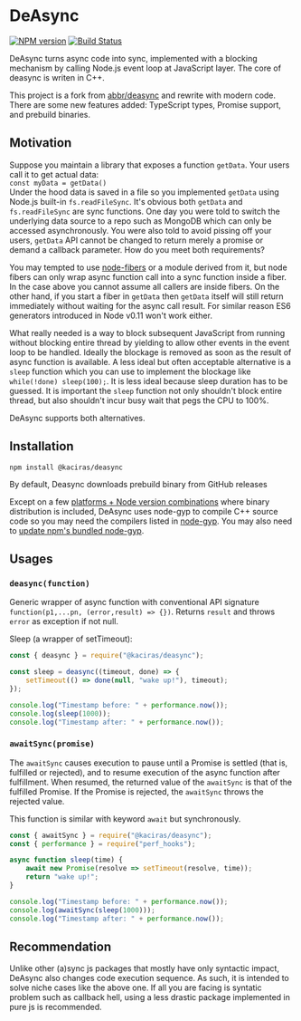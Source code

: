 # DeAsync

[![NPM version](http://img.shields.io/npm/v/deasync.svg)](https://www.npmjs.org/package/deasync)
[![Build Status](https://travis-ci.com/Kaciras/deasync.svg?branch=main)](https://travis-ci.com/Kaciras/deasync)

DeAsync turns async code into sync, implemented with a blocking mechanism by calling Node.js event loop at JavaScript layer. The core of deasync is writen in C++.

This project is a fork from [abbr/deasync](https://github.com/abbr/deasync) and rewrite with modern code. There are some new features added: TypeScript types, Promise support, and prebuild binaries.

## Motivation

Suppose you maintain a library that exposes a function `getData`. Your users call it to get actual data:   
`const myData = getData()`  
Under the hood data is saved in a file so you implemented `getData` using Node.js built-in `fs.readFileSync`. It's obvious both `getData` and `fs.readFileSync` are sync functions. One day you were told to switch the underlying data source to a repo such as MongoDB which can only be accessed asynchronously. You were also told to avoid pissing off your users, `getData` API cannot be changed to return merely a promise or demand a callback parameter. How do you meet both requirements?

You may tempted to use [node-fibers](https://github.com/laverdet/node-fibers) or a module derived from it, but node fibers can only wrap async function call into a sync function inside a fiber. In the case above you cannot assume all  callers are inside fibers. On the other hand, if you start a fiber in `getData` then `getData` itself will still return immediately without waiting for the async call result. For similar reason ES6 generators introduced in Node v0.11 won't work either. 

What really needed is a way to block subsequent JavaScript from running without blocking entire thread by yielding to allow other events in the event loop to be handled. Ideally the blockage is removed as soon as the result of async function is available. A less ideal but often acceptable alternative is a `sleep` function which you can use to implement the blockage like ```while(!done) sleep(100);```. It is less ideal because sleep duration has to be guessed. It is important the `sleep` function not only shouldn't block entire thread, but also shouldn't incur busy wait that pegs the CPU to 100%. 

DeAsync supports both alternatives.

## Installation

```npm install @kaciras/deasync```

By default, Deasync downloads prebuild binary from GitHub releases

Except on a few [platforms + Node version combinations](https://github.com/abbr/deasync-bin) where binary distribution is included, DeAsync uses node-gyp to compile C++ source code so you may need the compilers listed in [node-gyp](https://github.com/TooTallNate/node-gyp). You may also need to [update npm's bundled node-gyp](https://github.com/TooTallNate/node-gyp/wiki/Updating-npm's-bundled-node-gyp).

## Usages

### `deasync(function)`

Generic wrapper of async function with conventional API signature `function(p1,...pn, (error,result) => {})`. Returns `result` and throws `error` as exception if not null.

Sleep (a wrapper of setTimeout):

```javascript
const { deasync } = require("@kaciras/deasync");

const sleep = deasync((timeout, done) => {
	setTimeout(() => done(null, "wake up!"), timeout);
});

console.log("Timestamp before: " + performance.now());
console.log(sleep(1000));
console.log("Timestamp after: " + performance.now());
```

### `awaitSync(promise)`

The `awaitSync` causes execution to pause until a Promise is settled (that is, fulfilled or rejected), and to resume execution of the async function after fulfillment. When resumed, the returned value of the `awaitSync` is that of the fulfilled Promise. If the Promise is rejected, the `awaitSync` throws the rejected value.

This function is similar with keyword `await` but synchronously.

```javascript
const { awaitSync } = require("@kaciras/deasync");
const { performance } = require("perf_hooks");

async function sleep(time) {
	await new Promise(resolve => setTimeout(resolve, time));
	return "wake up!";
}

console.log("Timestamp before: " + performance.now());
console.log(awaitSync(sleep(1000)));
console.log("Timestamp after: " + performance.now());
```

## Recommendation

Unlike other (a)sync js packages that mostly have only syntactic impact, DeAsync also changes code execution sequence. As such, it is intended to solve niche cases like the above one. If all you are facing is syntatic problem such as callback hell, using a less drastic package implemented in pure js is recommended.
